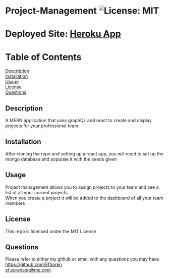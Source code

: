 # Project-Management ![License: MIT](https://img.shields.io/badge/License-MIT-yellow.svg)</br>
# Deployed Site: [Heroku App](https://project3-projectmanagement.herokuapp.com/)
# Table of Contents
<a href = 'https://github.com/EfSoren/c9-readmeGen/edit/main/README.md#description'> Description</a></br>
<a href = 'https://github.com/EfSoren/c9-readmeGen/edit/main/README.md#installation'> Installation</a></br>
<a href = 'https://github.com/EfSoren/c9-readmeGen/edit/main/README.md#usage'> Usage</a></br>
<a href = 'https://github.com/EfSoren/c9-readmeGen/edit/main/README.md#license'> License</a></br>
<a href = 'https://github.com/EfSoren/c9-readmeGen/edit/main/README.md#questions'> Questions</a></br>

## Description
A MERN application that uses graphQL and react to create and display projects for your professional team

## Installation
After cloning the repo and setting up a react app, you will need to set up the mongo database and populate it with the seeds given

## Usage
Project management allows you to assign projects to your team and see a list of all your current projects.</br>
When you create a project it will be added to the dashboard of all your team members

## License
This repo is licensed under the MIT License


## Questions
Please refer to either my github or email with any questions you may have</br>
https://github.com/EfSoren </br>
ef.sorensen@me.com</br>

